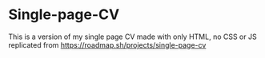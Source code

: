 # Single-page-CV
This is a version of my single page CV made with only HTML, no CSS or JS replicated from
https://roadmap.sh/projects/single-page-cv
